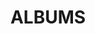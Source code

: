 ---
layout: album_gallery
resource: facebook
title: "ALBUMS"
description: "archive"
active: gallery
header-img: "img/gallery-bg.jpg"
images:

- image_path: /NguyenNhu(nana)/1/480894269778754_165453240_480894273112087_5873928845763301879_n.jpg
  gallery-folder: /gallery/NguyenNhu(nana)/1/
  gallery-name: 1
  gallery-date: February 2025
- image_path: /NguyenNhu(nana)/2/919474245920752_330476804_582491180453328_821144986670230367_n.jpg
  gallery-folder: /gallery/NguyenNhu(nana)/2/
  gallery-name: 2
  gallery-date: February 2025
- image_path: /NguyenNhu(nana)/3/01_0.jpg
  gallery-folder: /gallery/NguyenNhu(nana)/3/
  gallery-name: 3
  gallery-date: February 2025
- image_path: /NguyenNhu(nana)/4/1083263842875124_412901615_1083264652875043_2648676900472486916_n.jpg
  gallery-folder: /gallery/NguyenNhu(nana)/4/
  gallery-name: 4
  gallery-date: February 2025
- image_path: /NguyenNhu(nana)/Album 10 - Satin/474477530_1332408371294002_8520319492426473296_n.jpg
  gallery-folder: /gallery/NguyenNhu(nana)/Album 10 - Satin/
  gallery-name: Album 10 - Satin
  gallery-date: February 2025
- image_path: /NguyenNhu(nana)/Album 4 - Cup/05_2.jpg
  gallery-folder: /gallery/NguyenNhu(nana)/Album 4 - Cup/
  gallery-name: Album 4 - Cup
  gallery-date: February 2025
- image_path: /NguyenNhu(nana)/Album 5 - V/01_3.jpg
  gallery-folder: /gallery/NguyenNhu(nana)/Album 5 - V/
  gallery-name: Album 5 - V
  gallery-date: February 2025
- image_path: /NguyenNhu(nana)/Album 6 - Dây chéo/02_5.jpg
  gallery-folder: /gallery/NguyenNhu(nana)/Album 6 - Dây chéo/
  gallery-name: Album 6 - Dây chéo
  gallery-date: February 2025
- image_path: /NguyenNhu(nana)/Album 7 - Dây nhỏ/04_0.jpg
  gallery-folder: /gallery/NguyenNhu(nana)/Album 7 - Dây nhỏ/
  gallery-name: Album 7 - Dây nhỏ
  gallery-date: February 2025
- image_path: /NguyenNhu(nana)/Album 8 - Truyền thống/1129664584901716_430743994_1129665394901635_8252488914385102092_n.jpg
  gallery-folder: /gallery/NguyenNhu(nana)/Album 8 - Truyền thống/
  gallery-name: Album 8 - Truyền thống
  gallery-date: February 2025
- image_path: /NguyenNhu(nana)/Album 9 - U/1250424029492437_461191478_1250424036159103_6522199576360731374_n.jpg
  gallery-folder: /gallery/NguyenNhu(nana)/Album 9 - U/
  gallery-name: Album 9 - U
  gallery-date: February 2025
- image_path: /NguyenNhu(nana)/lung/1001292371072272_358656226_1001293374405505_8652126445450372765_n.jpg
  gallery-folder: /gallery/NguyenNhu(nana)/lung/
  gallery-name: lung
  gallery-date: February 2025
- image_path: /NguyenNhu(nana)/photo/861178618416982_473808555_1330975478103958_3430569013405942736_n.jpg
  gallery-folder: /gallery/NguyenNhu(nana)/photo/
  gallery-name: photo
  gallery-date: February 2025
- image_path: /NguyenNhu(nana)/áo thun 3 lỗ/714170829784429_470087850_1304003947467778_5767175655969892446_n.jpg
  gallery-folder: /gallery/NguyenNhu(nana)/áo thun 3 lỗ/
  gallery-name: áo thun 3 lỗ
  gallery-date: February 2025
---